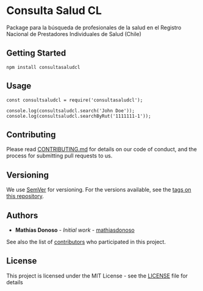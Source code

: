 # Consulta Salud CL

Package para la búsqueda de profesionales de la salud en el Registro Nacional de Prestadores Individuales de Salud (Chile)

## Getting Started

```
npm install consultasaludcl
```

## Usage

```
const consultsaludcl = require('consultasaludcl');

console.log(consultsaludcl.search('John Doe'));
console.log(consultsaludcl.searchByRut('1111111-1'));
```

## Contributing

Please read [CONTRIBUTING.md](CONTRIBUTING.md) for details on our code of conduct, and the process for submitting pull requests to us.

## Versioning

We use [SemVer](http://semver.org/) for versioning. For the versions available, see the [tags on this repository](https://github.com/mathiasdonoso/consultasaludcl/tags). 

## Authors

* **Mathías Donoso** - *Initial work* - [mathiasdonoso](https://github.com/mathiasdonoso)

See also the list of [contributors](https://github.com/mathiasdonoso/consultasaludcl/contributors) who participated in this project.

## License

This project is licensed under the MIT License - see the [LICENSE](LICENSE) file for details
